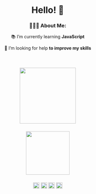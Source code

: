 <h1 align=center> Hello! 👋</h1>

<h3 align=center> 👨🏽‍💻 About Me: </h3>

<p align=center> 📚 I’m currently learning <b>JavaScript</b></p>
    
<p align=center> 🤝 I’m looking for help <b>to improve my skills</b></p>

<h2 align=center>
<br>
<img height="180em" src="https://github-readme-stats.vercel.app/api?username=mirandaph&theme=gotham&show_icons=true" />
<br>
<br>
<img height="140em" src="https://github-readme-stats.vercel.app/api/top-langs/?username=mirandaph&&theme=gotham&hide=html&layout=compact" />
<br>
<br>
<img height="20em" src="https://img.shields.io/badge/-HTML5-333333?style=flat&logo=HTML5" />
<img height="20em" src="https://img.shields.io/badge/-CSS-333333?style=flat&logo=CSS3&logoColor=1572B6" />
<img height="20em" src="https://img.shields.io/badge/-JavaScript-333333?style=flat&logo=javascript" />
<img height="20em" src="https://img.shields.io/badge/Vue.js-333333?style=flat&logo=vue.js&logoColor=4FC08D" />
<br>
<br>
</h2>
